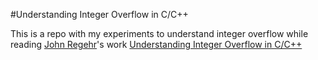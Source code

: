 #Understanding Integer Overflow in C/C++

This is a repo with my experiments to understand integer overflow while reading [John Regehr](https://www.cs.utah.edu/~regehr/)'s work [Understanding Integer Overflow in C/C++](https://www.cs.utah.edu/~regehr/papers/overflow12.pdf)